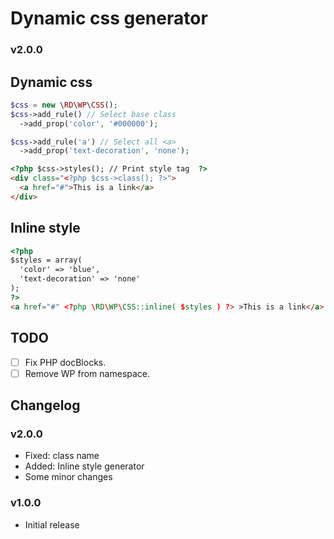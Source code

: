 # Dynamic css generator
### v2.0.0

## Dynamic css
```php
$css = new \RD\WP\CSS();
$css->add_rule() // Select base class
  ->add_prop('color', '#000000');

$css->add_rule('a') // Select all <a> 
  ->add_prop('text-decoration', 'none');

```
```html
<?php $css->styles(); // Print style tag  ?>
<div class="<?php $css->class(); ?>">
  <a href="#">This is a link</a>
</div>
```

## Inline style
```html
<?php
$styles = array(
  'color' => 'blue',
  'text-decoration' => 'none'
);
?>
<a href="#" <?php \RD\WP\CSS::inline( $styles ) ?> >This is a link</a>
```


## TODO

- [ ] Fix PHP docBlocks.
- [ ] Remove WP from namespace.

## Changelog
### v2.0.0
- Fixed: class name
- Added: Inline style generator
- Some minor changes


### v1.0.0
- Initial release